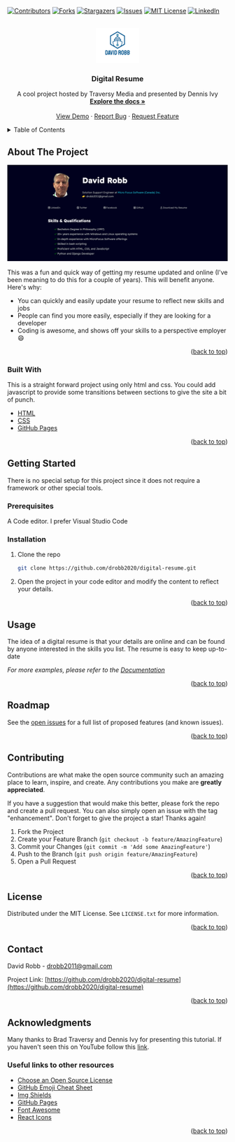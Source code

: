 <div id="top"></div>
<!--
*** Thanks for checking out the Best-README-Template. If you have a suggestion
*** that would make this better, please fork the repo and create a pull request
*** or simply open an issue with the tag "enhancement".
*** Don't forget to give the project a star!
*** Thanks again! Now go create something AMAZING! :D
-->

<!-- PROJECT SHIELDS -->
<!--
*** I'm using markdown "reference style" links for readability.
*** Reference links are enclosed in brackets [ ] instead of parentheses ( ).
*** See the bottom of this document for the declaration of the reference variables
*** for contributors-url, forks-url, etc. This is an optional, concise syntax you may use.
*** https://www.markdownguide.org/basic-syntax/#reference-style-links
-->
[![Contributors][contributors-shield]][contributors-url]
[![Forks][forks-shield]][forks-url]
[![Stargazers][stars-shield]][stars-url]
[![Issues][issues-shield]][issues-url]
[![MIT License][license-shield]][license-url]
[![LinkedIn][linkedin-shield]][linkedin-url]

<!-- PROJECT LOGO -->
<br />
<div align="center">
  <a href="https://github.com/drobb2020/drobb-README-template">
    <img src="assets/logo.png" alt="Logo" width="100" height="80">
  </a>

  <h3 align="center">Digital Resume</h3>

  <p align="center">
    A cool project hosted by Traversy Media and presented by Dennis Ivy
    <br />
    <a href="https://github.com/drobb2020/digital-resume"><strong>Explore the docs »</strong></a>
    <br />
    <br />
    <a href="https://drobb2020.github.io/digital-resume/">View Demo</a>
    ·
    <a href="https://github.com/drobb2020/digital-resume/issues">Report Bug</a>
    ·
    <a href="https://github.com/drobb2020/digital-resume/issues">Request Feature</a>
  </p>
</div>

<!-- TABLE OF CONTENTS -->
<details>
  <summary>Table of Contents</summary>
  <ol>
    <li>
      <a href="#about-the-project">About The Project</a>
      <ul>
        <li><a href="#built-with">Built With</a></li>
      </ul>
    </li>
    <li>
      <a href="#getting-started">Getting Started</a>
      <ul>
        <li><a href="#prerequisites">Prerequisites</a></li>
        <li><a href="#installation">Installation</a></li>
      </ul>
    </li>
    <li><a href="#usage">Usage</a></li>
    <li><a href="#roadmap">Roadmap</a></li>
    <li><a href="#contributing">Contributing</a></li>
    <li><a href="#license">License</a></li>
    <li><a href="#contact">Contact</a></li>
    <li><a href="#acknowledgments">Acknowledgments</a></li>
  </ol>
</details>

<!-- ABOUT THE PROJECT -->
## About The Project

![Digital Resume](./assets/digital-resume.png)

This was a fun and quick way of getting my resume updated and online (I've been meaning to do this for a couple of years).
This will benefit anyone. Here's why:

* You can quickly and easily update your resume to reflect new skills and jobs
* People can find you more easily, especially if they are looking for a developer
* Coding is awesome, and shows off your skills to a perspective employer :smile:

<p align="right">(<a href="#top">back to top</a>)</p>

### Built With

This is a straight forward project using only html and css. You could add javascript to provide some transitions between sections to give the site a bit of punch.

* [HTML](https://developer.mozilla.org/en-US/docs/Learn/HTML)
* [CSS](https://developer.mozilla.org/en-US/docs/Web/CSS)
* [GitHub Pages](https://pages.github.com/)

<p align="right">(<a href="#top">back to top</a>)</p>

<!-- GETTING STARTED -->
## Getting Started

There is no special setup for this project since it does not require a framework or other special tools.

### Prerequisites

A Code editor. I prefer Visual Studio Code

### Installation

1. Clone the repo

   ```sh
   git clone https://github.com/drobb2020/digital-resume.git
   ```

2. Open the project in your code editor and modify the content to reflect your details.

<p align="right">(<a href="#top">back to top</a>)</p>

<!-- USAGE EXAMPLES -->
## Usage

The idea of a digital resume is that your details are online and can be found by anyone interested in the skills you list. The resume is easy to keep up-to-date

_For more examples, please refer to the [Documentation](https://example.com)_

<p align="right">(<a href="#top">back to top</a>)</p>

<!-- ROADMAP -->
## Roadmap

See the [open issues](https://github.com/drobb2020/drobb-README-template/issues) for a full list of proposed features (and known issues).

<p align="right">(<a href="#top">back to top</a>)</p>

<!-- CONTRIBUTING -->
## Contributing

Contributions are what make the open source community such an amazing place to learn, inspire, and create. Any contributions you make are **greatly appreciated**.

If you have a suggestion that would make this better, please fork the repo and create a pull request. You can also simply open an issue with the tag "enhancement".
Don't forget to give the project a star! Thanks again!

1. Fork the Project
2. Create your Feature Branch (`git checkout -b feature/AmazingFeature`)
3. Commit your Changes (`git commit -m 'Add some AmazingFeature'`)
4. Push to the Branch (`git push origin feature/AmazingFeature`)
5. Open a Pull Request

<p align="right">(<a href="#top">back to top</a>)</p>

<!-- LICENSE -->
## License

Distributed under the MIT License. See `LICENSE.txt` for more information.

<p align="right">(<a href="#top">back to top</a>)</p>

<!-- CONTACT -->
## Contact

David Robb - drobb2011@gmail.com

Project Link: [https://github.com/drobb2020/digital-resume](https://github.com/drobb2020/digital-resume)

<p align="right">(<a href="#top">back to top</a>)</p>

<!-- ACKNOWLEDGMENTS -->
## Acknowledgments

Many thanks to Brad Traversy and Dennis Ivy for presenting this tutorial. If you haven't seen this on YouTube follow this [link](https://www.youtube.com/watch?v=clwpf3VwCZQ).

### Useful links to other resources

* [Choose an Open Source License](https://choosealicense.com)
* [GitHub Emoji Cheat Sheet](https://www.webpagefx.com/tools/emoji-cheat-sheet)
* [Img Shields](https://shields.io)
* [GitHub Pages](https://pages.github.com)
* [Font Awesome](https://fontawesome.com)
* [React Icons](https://react-icons.github.io/react-icons/search)

<p align="right">(<a href="#top">back to top</a>)</p>

<!-- MARKDOWN LINKS & IMAGES -->
<!-- https://www.markdownguide.org/basic-syntax/#reference-style-links -->
[contributors-shield]: https://img.shields.io/github/contributors/drobb2020/drobb-README-template.svg?style=for-the-badge
[contributors-url]: https://github.com/drobb2020/drobb-README-template/graphs/contributors
[forks-shield]: https://img.shields.io/github/forks/drobb2020/drobb-README-template.svg?style=for-the-badge
[forks-url]: https://github.com/drobb2020/drobb-README-template/network/members
[stars-shield]: https://img.shields.io/github/stars/drobb2020/drobb-README-template.svg?style=for-the-badge
[stars-url]: https://github.com/drobb2020/drobb-README-template/stargazers
[issues-shield]: https://img.shields.io/github/issues/drobb2020/drobb-README-template.svg?style=for-the-badge
[issues-url]: https://github.com/drobb2020/drobb-README-template/issues
[license-shield]: https://img.shields.io/github/license/drobb2020/drobb-README-template.svg?style=for-the-badge
[license-url]: https://github.com/drobb2020/drobb-README-template/blob/master/LICENSE.txt
[linkedin-shield]: https://img.shields.io/badge/-LinkedIn-black.svg?style=for-the-badge&logo=linkedin&colorB=555
[linkedin-url]: https://linkedin.com/in/othneildrew
[product-screenshot]: images/screenshot.png
